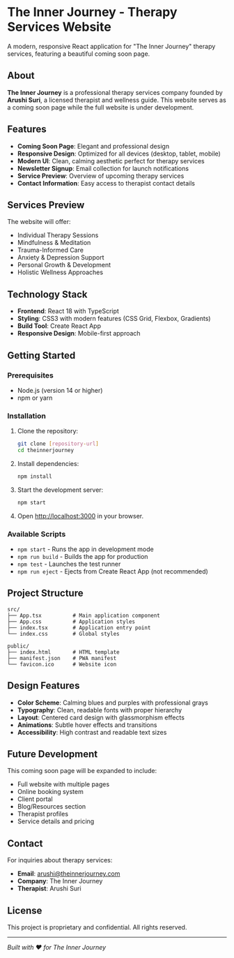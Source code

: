 # The Inner Journey - Therapy Services Website

A modern, responsive React application for "The Inner Journey" therapy services, featuring a beautiful coming soon page.

## About

**The Inner Journey** is a professional therapy services company founded by **Arushi Suri**, a licensed therapist and wellness guide. This website serves as a coming soon page while the full website is under development.

## Features

- **Coming Soon Page**: Elegant and professional design
- **Responsive Design**: Optimized for all devices (desktop, tablet, mobile)
- **Modern UI**: Clean, calming aesthetic perfect for therapy services
- **Newsletter Signup**: Email collection for launch notifications
- **Service Preview**: Overview of upcoming therapy services
- **Contact Information**: Easy access to therapist contact details

## Services Preview

The website will offer:

- Individual Therapy Sessions
- Mindfulness & Meditation
- Trauma-Informed Care
- Anxiety & Depression Support
- Personal Growth & Development
- Holistic Wellness Approaches

## Technology Stack

- **Frontend**: React 18 with TypeScript
- **Styling**: CSS3 with modern features (CSS Grid, Flexbox, Gradients)
- **Build Tool**: Create React App
- **Responsive Design**: Mobile-first approach

## Getting Started

### Prerequisites

- Node.js (version 14 or higher)
- npm or yarn

### Installation

1. Clone the repository:

   ```bash
   git clone [repository-url]
   cd theinnerjourney
   ```

2. Install dependencies:

   ```bash
   npm install
   ```

3. Start the development server:

   ```bash
   npm start
   ```

4. Open [http://localhost:3000](http://localhost:3000) in your browser.

### Available Scripts

- `npm start` - Runs the app in development mode
- `npm run build` - Builds the app for production
- `npm test` - Launches the test runner
- `npm run eject` - Ejects from Create React App (not recommended)

## Project Structure

```
src/
├── App.tsx          # Main application component
├── App.css          # Application styles
├── index.tsx        # Application entry point
└── index.css        # Global styles

public/
├── index.html       # HTML template
├── manifest.json    # PWA manifest
└── favicon.ico      # Website icon
```

## Design Features

- **Color Scheme**: Calming blues and purples with professional grays
- **Typography**: Clean, readable fonts with proper hierarchy
- **Layout**: Centered card design with glassmorphism effects
- **Animations**: Subtle hover effects and transitions
- **Accessibility**: High contrast and readable text sizes

## Future Development

This coming soon page will be expanded to include:

- Full website with multiple pages
- Online booking system
- Client portal
- Blog/Resources section
- Therapist profiles
- Service details and pricing

## Contact

For inquiries about therapy services:

- **Email**: arushi@theinnerjourney.com
- **Company**: The Inner Journey
- **Therapist**: Arushi Suri

## License

This project is proprietary and confidential. All rights reserved.

---

_Built with ❤️ for The Inner Journey_
